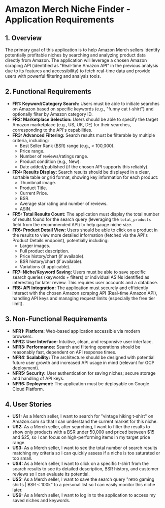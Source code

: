# Amazon Merch Niche Finder - Application Requirements

## 1. Overview

The primary goal of this application is to help Amazon Merch sellers identify potentially profitable niches by searching and analyzing product data directly from Amazon. The application will leverage a chosen Amazon scraping API (identified as "Real-time Amazon API" in the previous analysis due to its features and accessibility) to fetch real-time data and provide users with powerful filtering and analysis tools.

## 2. Functional Requirements

*   **FR1: Keyword/Category Search:** Users must be able to initiate searches on Amazon based on specific keywords (e.g., "funny cat t-shirt") and optionally filter by Amazon category ID.
*   **FR2: Marketplace Selection:** Users should be able to specify the target Amazon marketplace (e.g., US, UK, DE) for their searches, corresponding to the API's capabilities.
*   **FR3: Advanced Filtering:** Search results must be filterable by multiple criteria, including:
    *   Best Seller Rank (BSR) range (e.g., < 100,000).
    *   Price range.
    *   Number of reviews/ratings range.
    *   Product condition (e.g., New).
    *   Date added/published (if the chosen API supports this reliably).
*   **FR4: Results Display:** Search results should be displayed in a clear, sortable table or grid format, showing key information for each product:
    *   Thumbnail image.
    *   Product Title.
    *   Current Price.
    *   BSR.
    *   Average star rating and number of reviews.
    *   ASIN.
*   **FR5: Total Results Count:** The application must display the total number of results found for the search query (leveraging the `total_products` field from the recommended API) to help gauge niche size.
*   **FR6: Product Detail View:** Users should be able to click on a product in the results to view more detailed information (fetched via the API's Product Details endpoint), potentially including:
    *   Larger images.
    *   Full product description.
    *   Price history/chart (if available).
    *   BSR history/chart (if available).
    *   Variations (if applicable).
*   **FR7: Niche/Keyword Saving:** Users must be able to save specific search queries (keywords + filters) or individual ASINs identified as interesting for later review. This requires user accounts and a database.
*   **FR8: API Integration:** The application must securely and efficiently interact with the chosen Amazon scraping API (Real-time Amazon API), handling API keys and managing request limits (especially the free tier limit).

## 3. Non-Functional Requirements

*   **NFR1: Platform:** Web-based application accessible via modern browsers.
*   **NFR2: User Interface:** Intuitive, clean, and responsive user interface.
*   **NFR3: Performance:** Search and filtering operations should be reasonably fast, dependent on API response times.
*   **NFR4: Scalability:** The architecture should be designed with potential future user growth and increased API usage in mind (relevant for GCP deployment).
*   **NFR5: Security:** User authentication for saving niches; secure storage and handling of API keys.
*   **NFR6: Deployment:** The application must be deployable on Google Cloud Platform.

## 4. User Stories

*   **US1:** As a Merch seller, I want to search for "vintage hiking t-shirt" on Amazon.com so that I can understand the current market for this niche.
*   **US2:** As a Merch seller, after searching, I want to filter the results to show only products with a BSR under 50,000 and priced between $15 and $25, so I can focus on high-performing items in my target price range.
*   **US3:** As a Merch seller, I want to see the total number of search results matching my criteria so I can quickly assess if a niche is too saturated or too small.
*   **US4:** As a Merch seller, I want to click on a specific t-shirt from the search results to see its detailed description, BSR history, and customer reviews so I can evaluate its potential.
*   **US5:** As a Merch seller, I want to save the search query "retro gaming shirts | BSR < 100k" to a personal list so I can easily monitor this niche later.
*   **US6:** As a Merch seller, I want to log in to the application to access my saved niches and keywords.
